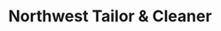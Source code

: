 ---
title: "Northwest Tailor & Cleaner"
url: /seattle/northwest-tailor-and-cleaner/
shop: tailor
---